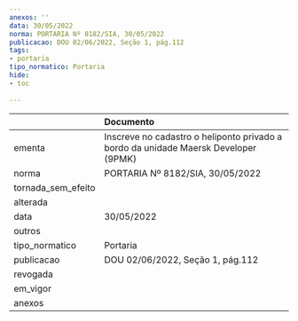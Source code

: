 ```yaml
---
anexos: ''
data: 30/05/2022
norma: PORTARIA Nº 8182/SIA, 30/05/2022
publicacao: DOU 02/06/2022, Seção 1, pág.112
tags:
- portaria
tipo_normatico: Portaria
hide: 
- toc 
 
---
```


|                    | Documento                                                                           |
|:-------------------|:------------------------------------------------------------------------------------|
| ementa             | Inscreve no cadastro o heliponto privado a bordo da unidade Maersk Developer (9PMK) |
| norma              | PORTARIA Nº 8182/SIA, 30/05/2022                                                    |
| tornada_sem_efeito |                                                                                     |
| alterada           |                                                                                     |
| data               | 30/05/2022                                                                          |
| outros             |                                                                                     |
| tipo_normatico     | Portaria                                                                            |
| publicacao         | DOU 02/06/2022, Seção 1, pág.112                                                    |
| revogada           |                                                                                     |
| em_vigor           |                                                                                     |
| anexos             |                                                                                     |